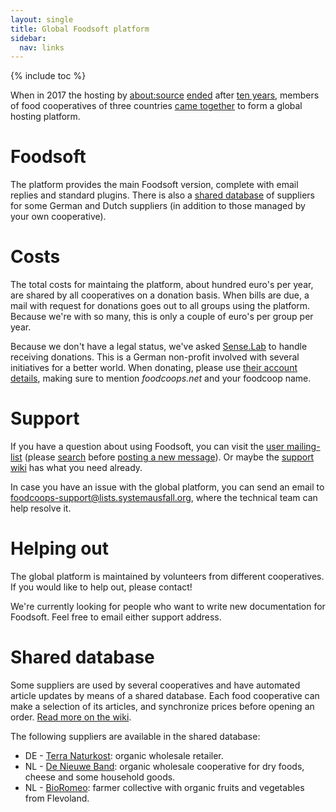 ```yaml
---
layout: single
title: Global Foodsoft platform
sidebar:
  nav: links
---
```

{% include toc %}

When in 2017 the hosting by [about:source](https://www.aboutsource.net/)
[ended](/2017/04/17/foodsoft-hosting-wird-eingestellt) after [ten years](/2007/06/22/foodsoft-portal-startet/),
members of food cooperatives of three countries [came together](/2017/07/14/open-community-driven-foodsoft-platform/)
to form a global hosting platform.

# Foodsoft

The platform provides the main Foodsoft version, complete with email replies and standard
plugins. There is also a [shared database](#shared-database) of suppliers for some German
and Dutch suppliers (in addition to those managed by your own cooperative).

# Costs

The total costs for maintaing the platform, about hundred euro's per year, are shared by all
cooperatives on a donation basis. When bills are due, a mail with request for donations goes
out to all groups using the platform. Because we're with so many, this is only a couple of euro's
per group per year.

Because we don't have a legal status, we've asked [Sense.Lab](https://senselab.org/) to handle
receiving donations. This is a German non-profit involved with several initiatives for a better world.
When donating, please use [their account details](https://senselab.org/senselab_unterstuetzen), making sure to
mention _foodcoops.net_ and your foodcoop name.

# Support

If you have a question about using Foodsoft, you can visit the [user mailing-list](http://foodsoft.51229.x6.nabble.com/foodsoft-discuss-f5.html)
(please [search](http://foodsoft.51229.x6.nabble.com/template/NamlServlet.jtp?macro=search_page&node=5&query=) before
[posting a new message](http://foodsoft.51229.x6.nabble.com/template/NamlServlet.jtp?macro=post_by_email_page&node=5)).
Or maybe the [support wiki](https://github.com/foodcoops/foodsoft/wiki/Support) has what you need already.

In case you have an issue with the global platform, you can send an email to
[foodcoops-support@lists.systemausfall.org](mailto:foodcoops-support@lists.systemausfall.org),
where the technical team can help resolve it.

# Helping out

The global platform is maintained by volunteers from different cooperatives. If you would
like to help out, please contact!

We're currently looking for people who want to write new documentation for Foodsoft.
Feel free to email either support address.

# Shared database

Some suppliers are used by several cooperatives and have automated article updates by means
of a shared database. Each food cooperative can make a selection of its articles, and synchronize
prices before opening an order. [Read more on the wiki](https://github.com/foodcoops/foodsoft/wiki/Shared-database).

The following suppliers are available in the shared database:

* DE - [Terra Naturkost](https://www.terra-natur.com/): organic wholesale retailer.
* NL - [De Nieuwe Band](https://nieuweband.nl/): organic wholesale cooperative for dry foods, cheese and some household goods.
* NL - [BioRomeo](http://www.bioromeo.nl/): farmer collective with organic fruits and vegetables from Flevoland.
